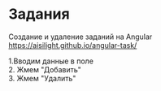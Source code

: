 # Задания
Создание и удаление заданий на Angular   https://aisilight.github.io/angular-task/


1.Вводим данные в поле <br>
2. Жмем "Добавить" <br>
3. Жмем "Удалить"  <br>
